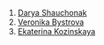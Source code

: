 1. [Darya Shauchonak](https://github.com/dxarch/github-pages-with-jekyll)
2. [Veronika Bystrova](https://github.com/BystrovaV/github-pages-with-jekyll)
3. [Ekaterina Kozinskaya](https://github.com/hbbtOfLight/github-pages-with-jekyll)
